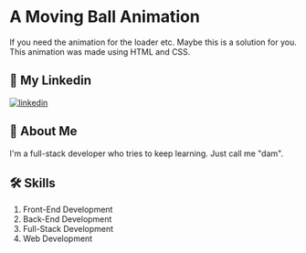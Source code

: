 # A Moving Ball Animation

If you need the animation for the loader etc. Maybe this is a solution for you. This animation was made using HTML and CSS.
    
## 🔗 My Linkedin
[![linkedin](https://img.shields.io/badge/linkedin-0A66C2?style=for-the-badge&logo=linkedin&logoColor=white)](https://www.linkedin.com/in/pangeran-saddam-husain-2b5096207/)

## 🚀 About Me
I'm a full-stack developer who tries to keep learning. Just call me "dam".

## 🛠 Skills
1. Front-End Development
2. Back-End Development
3. Full-Stack Development
4. Web Development
